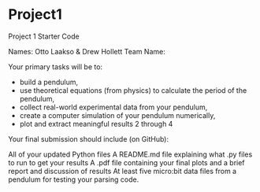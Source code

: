 # Project1
Project 1 Starter Code

Names: Otto Laakso & Drew Hollett
Team Name:

Your primary tasks will be to:

- build a pendulum,
- use theoretical equations (from physics) to calculate the period of the pendulum,
- collect real-world experimental data from your pendulum,
- create a computer simulation of your pendulum numerically,
- plot and extract meaningful results 2 through 4

Your final submission should include (on GitHub):

All of your updated Python files
A README.md file explaining what .py files to run to get your results
A .pdf file containing your final plots and a brief report and discussion of results
At least five micro:bit data files from a pendulum for testing your parsing code.